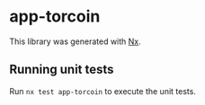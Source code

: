 # app-torcoin

This library was generated with [Nx](https://nx.dev).

## Running unit tests

Run `nx test app-torcoin` to execute the unit tests.

